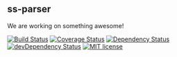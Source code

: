 ## ss-parser
We are working on something awesome!

[![Build Status](https://travis-ci.org/sikuli/ss-parser.svg?branch=master)](http://travis-ci.org/sikuli/ss-parser) [![Coverage Status](https://coveralls.io/repos/sikuli/ss-parser/badge.svg)](https://coveralls.io/r/sikuli/ss-parser) [![Dependency Status](https://david-dm.org/sikuli/ss-parser.svg)](https://david-dm.org/sikuli/ss-parser) [![devDependency Status](https://david-dm.org/sikuli/ss-parser/dev-status.svg)](https://david-dm.org/sikuli/ss-parser#info=devDependencies) [![MIT license](http://img.shields.io/badge/license-MIT-blue.svg)](./LICENSE.txt)

